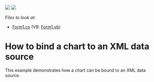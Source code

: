 <!-- default badges list -->
[![](https://img.shields.io/badge/Open_in_DevExpress_Support_Center-FF7200?style=flat-square&logo=DevExpress&logoColor=white)](https://supportcenter.devexpress.com/ticket/details/E1583)
[![](https://img.shields.io/badge/📖_How_to_use_DevExpress_Examples-e9f6fc?style=flat-square)](https://docs.devexpress.com/GeneralInformation/403183)
<!-- default badges end -->
<!-- default file list -->
*Files to look at*:

* [Form1.cs](./CS/BindChartToXML/Form1.cs) (VB: [Form1.vb](./VB/BindChartToXML/Form1.vb))
<!-- default file list end -->
# How to bind a chart to an XML data source


<p>This example demonstrates how a chart can be bound to an XML data source.</p>

<br/>


